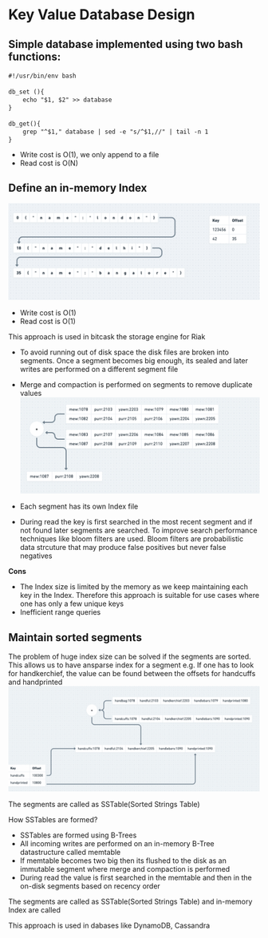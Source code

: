# Key Value Database Design

## Simple database implemented using two bash functions:
```
#!/usr/bin/env bash

db_set (){
    echo "$1, $2" >> database
}

db_get(){
    grep "^$1," database | sed -e "s/^$1,//" | tail -n 1
}
```

- Write cost is O(1), we only append to a file
- Read cost is O(N)

## Define an in-memory Index

![alt text](SimpleDatabaseWithIndex.png)

- Write cost is O(1) 
- Read cost is O(1)

This approach is used in bitcask the storage engine for Riak

- To avoid running out of disk space the disk files are broken into segments. Once a segment becomes big enough, its sealed and later writes are performed on a different segment file
- Merge and compaction is performed on segments to remove duplicate values 
![alt text](MergeCompaction.png)

- Each segment has its own Index file
- During read the key is first searched in the most recent segment and if not found later segments are searched. To improve search performance techniques like bloom filters are used. Bloom filters are probabilistic data strcuture that may produce false positives but never false negatives

**Cons** 
- The Index size is limited by the memory as we keep maintaining each key in the Index. Therefore this approach is suitable for use cases where one has only a few unique keys
- Inefficient range queries

## Maintain sorted segments

The problem of huge index size can be solved if the segments are sorted. This allows us to have ansparse index for a segment e.g. If one has to look for handkerchief, the value can be found between the offsets for handcuffs and handprinted
![alt text](SSTables.png)

The segments are called as SSTable(Sorted Strings Table)

How SSTables are formed?
- SSTables are formed using B-Trees
- All incoming writes are performed on an in-memory B-Tree datastructure called memtable
- If memtable becomes two big then its flushed to the disk as an immutable segment where merge and compaction is performed
- During read the value is first searched in the memtable and then in the on-disk segments based on recency order

The segments are called as SSTable(Sorted Strings Table) and in-memory Index are called

This approach is used in dabases like DynamoDB, Cassandra

